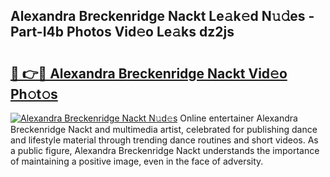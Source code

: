 ## Alexandra Breckenridge Nackt Le𝚊k𝚎d N𝚞𝚍es - Part-I4b Photos Vid𝚎o Le𝚊ks dz2js

# <h2><a href="http://fb1vrp.evod.top/?m=Alexandra+Breckenridge+Nackt">🔗 👉🔴 Alexandra Breckenridge Nackt Vid𝚎o Ph𝚘t𝚘s</a></h2>

[![Alexandra Breckenridge Nackt N𝚞d𝚎s](https://i.imgur.com/8V9OHl7.gif)](http://fb1vrp.evod.top/?m=Alexandra+Breckenridge+Nackt)
Online entertainer Alexandra Breckenridge Nackt and multimedia artist, celebrated for publishing dance and lifestyle material through trending dance routines and short videos. As a public figure, Alexandra Breckenridge Nackt understands the importance of maintaining a positive image, even in the face of adversity. 
